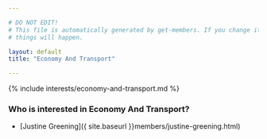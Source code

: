 ```yaml
---

# DO NOT EDIT!
# This file is automatically generated by get-members. If you change it, bad
# things will happen.

layout: default
title: "Economy And Transport"

---
```


{% include interests/economy-and-transport.md %}

### Who is interested in Economy And Transport?


* [Justine Greening]({ site.baseurl }}members/justine-greening.html)
